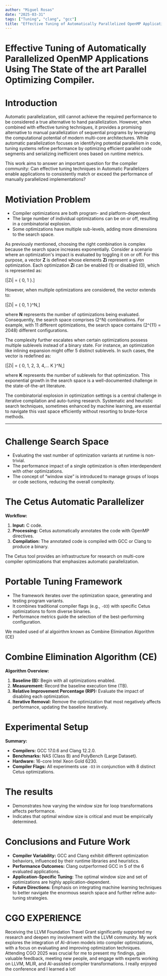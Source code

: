 ```yaml
---
author: "Miguel Rosas"
date: "2025-03-31"
tags: ["Tuning", "clang", "gcc"]
title: "Effective Tuning of Automatically Parallelized OpenMP Applications Using The State of the art Parallel Optimizing Compiler"
---
```



# Effective Tuning of Automatically Parallelized OpenMP Applications Using The State of the art Parallel Optimizing Compiler.

# Introduction

Automatic parallelization, still cannot achieve the required performance to be considered a true alternative to hand parallelization. However, when combined with effective tuning techniques, it provides a promising alternative to manual parallelization of sequential programs by leveraging the computational potential of modern multi-core architectures. While automatic parallelization focuses on identifying potential parallelism in code, tuning systems refine performance by optimizing efficient parallel code segments and serializing inefficient ones based on runtime metrics.

This work aims to answer an important question for the compiler community: Can effective tuning techniques in Automatic Parallelizers enable applications to consistently match or exceed the performance of manually parallelized implementations?


# Motiviation Problem

- Compiler optimizations are both program- and platform-dependent.  
- The large number of individual optimizations can be on or off, resulting in a combinatorial explosion.  
- Some optimizations have multiple sub-levels, adding more dimensions to the search space.

As previously mentioned, choosing the right combination is complex because the search space increases exponentially. Consider a scenario where an optimization's impact is evaluated by toggling it on or off. For this purpose, a vector **Z** is defined whose elements **Zi** represent a given optimization. Each optimization **Zi** can be enabled (1) or disabled (0), which is represented as:

\[|Zi| = \{ 0, 1 \}.\]

However, when multiple optimizations are considered, the vector extends to:

\[|Zi| = \{ 0, 1 \}^N,\]

where **N** represents the number of optimizations being evaluated. Consequently, the search space comprises \(2^N\) combinations. For example, with 11 different optimizations, the search space contains \(2^{11} = 2048\) different configurations.

The complexity further escalates when certain optimizations possess multiple sublevels instead of a binary state. For instance, an optimization like inlining expansion might offer 5 distinct sublevels. In such cases, the vector is redefined as:

\[|Zi| = \{ 0, 1, 2, 3, 4,... K \}^N,\]

where **K** represents the number of sublevels for that optimization. This exponential growth in the search space is a well-documented challenge in the state-of-the-art literature.

The combinatorial explosion in optimization settings is a central challenge in iterative compilation and auto-tuning research. Systematic and heuristic search techniques, sometimes enhanced by machine learning, are essential to navigate this vast space efficiently without resorting to brute-force methods.

---

# Challenge Search Space  

- Evaluating the vast number of optimization variants at runtime is non-trivial.
- The performance impact of a single optimization is often interdependent with other optimizations.
- The concept of “window size” is introduced to manage groups of loops or code sections, reducing the overall complexity.


# The Cetus Automatic Parallelizer  
**Workflow:**  
1. **Input:**  C code.  
2. **Processing:** Cetus automatically annotates the code with OpenMP directives.  
3. **Compilation:** The annotated code is compiled with GCC or Clang to produce a binary.

The Cetus tool provides an infrastructure for research on multi-core compiler optimizations that emphasizes automatic parallelization. 

# Portable Tuning Framework  

- The framework iterates over the optimization space, generating and testing program variants.
- It combines traditional compiler flags (e.g., `-O3`) with specific Cetus optimizations to form diverse binaries.
- Performance metrics guide the selection of the best-performing configuration.

We maded used of al algoirthm known as Combine Elimination Algorithm (CE)

# Combine Elimination Algorithm (CE)  
**Algorithm Overview:**  
1. **Baseline (B):** Begin with all optimizations enabled.
2. **Measurement:** Record the baseline execution time (TB).
3. **Relative Improvement Percentage (RIP):** Evaluate the impact of disabling each optimization.
4. **Iterative Removal:** Remove the optimization that most negatively affects performance, updating the baseline iteratively.


# Experimental Setup  
**Summary:**  
- **Compilers:** GCC 17.0.6 and Clang 12.2.0.
- **Benchmarks:** NAS (Class B) and PolyBench (Large Dataset).
- **Hardware:** 16-core Intel Xeon Gold 6230.
- **Compiler Flags:** All experiments use `-O3` in conjunction with 8 distinct Cetus optimizations.

# The results 
- Demonstrates how varying the window size for loop transformations affects performance.
- Indicates that optimal window size is critical and must be empirically determined.

# Conclusions and Future Work  
- **Compiler Variability:** GCC and Clang exhibit different optimization behaviors, influenced by their runtime libraries and heuristics.
- **Performance Outcomes:** Clang outperformed GCC in 5 of the 6 evaluated applications.
- **Application-Specific Tuning:** The optimal window size and set of optimizations are highly application-dependent.
- **Future Directions:** Emphasis on integrating machine learning techniques to better navigate the enormous search space and further refine auto-tuning strategies.

# CGO EXPERIENCE
Receiving the LLVM Foundation Travel Grant significantly supported my research and deepen my involvement with the LLVM community. My work explores the integration of AI-driven models into compiler optimizations, with a focus on evaluating and improving optimization techniques. Attending CGO 2025 was crucial for me to present my findings, gain valuable feedback, meeting new people, and engage with experts working on LLVM, MLIR, and AI-assisted compiler transformations. I really enjoyed the conference and I learned a lot!





